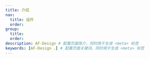 ```yaml
---
title: 介绍
nav:
  title: 组件
  order: 
group:
  title: 
  order: 
description: AF-Design # 配置页面简介，同时用于生成 <meta> 标签
keywords: [AF-Design ，] # 配置页面关键词，同时用于生成 <meta> 标签
---
```

